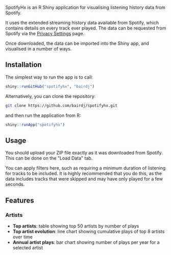 SpotifyHx is an R Shiny application for visualising listening history data from Spotify.

It uses the extended streaming history data available from Spotify, which contains details
on every track ever played. The data can be requested from Spotify via the [Privacy Settings](https://www.spotify.com/us/account/privacy/) page.

Once downloaded, the data can be imported into the Shiny app, and visualised in a number of ways.

## Installation

The simplest way to run the app is to call:

```r
shiny::runGitHub("spotifyhx", "bairdj")
```

Alternatively, you can clone the repository:

```bash
git clone https://github.com/bairdj/spotifyhx.git
```

and then run the application from R:

```r
shiny::runApp("spotifyhx")
```

## Usage

You should upload your ZIP file exactly as it was downloaded from Spotify.
This can be done on the "Load Data" tab.

You can apply filters here, such as requiring a minimum duration of listening
for tracks to be included. It is highly recommended that you do this, as the
data includes tracks that were skipped and may have only played for a few seconds.

## Features

### Artists

* __Top artists__: table showing top 50 artists by number of plays
* __Top artist evolution__: line chart showing cumulative plays of top 8 artists over time
* __Annual artist plays__: bar chart showing number of plays per year for a selected artist